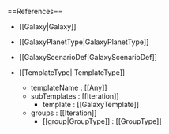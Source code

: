==References==
 * [[Galaxy|Galaxy]]
 * [[GalaxyPlanetType|GalaxyPlanetType]]
 * [[GalaxyScenarioDef|GalaxyScenarioDef]]

 * [[TemplateType| TemplateType]]
   * templateName : [[Any]]
   * subTemplates : [[Iteration]]
     * template : [[GalaxyTemplate]]
   * groups : [[Iteration]]
     * [[group|GroupType]] : [[GroupType]]

